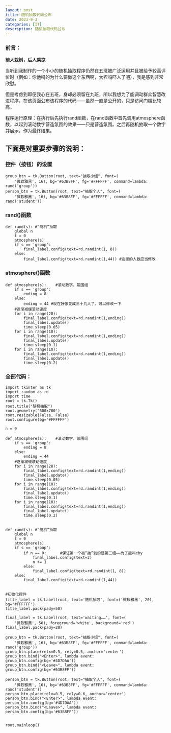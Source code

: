 ```yaml
---
layout: post
title: 随机抽取代码公布
date: 2023-9-3
categories: [IT]
description: 随机抽取代码公布
---
```


### 前言：

**前人栽树，后人乘凉**

当听到我制作的一个小小的随机抽取程序仍然在五班被广泛运用并且被给予较高评价时（例如：你他吗的为什么要做这个东西啊，太捏吗吓人了吧），我是感到非常欣慰。

但是考虑到即便我心在五班，身却必须留在九班，所以我想为了能调动群众智慧改进程序，在该页面公布该程序的代码——虽然一直是公开的，只是访问门槛比较高。

程序运行原理：在执行后先执行rand函数，在rand函数中首先调用atmosphere函数，以起到滚动数字营造氛围的效果——只是营造氛围。之后再随机抽取一个数字并展示，作为最终结果。

## 下面是对重要步骤的说明：

### 控件（按钮）的设置

    group_btn = tk.Button(root, text="抽取小组", font=(
        '微软雅黑', 16), bg='#63B8FF', fg='#FFFFFF', command=lambda: rand('group'))
    person_btn = tk.Button(root, text="抽取个人", font=(
        '微软雅黑', 16), bg='#63B8FF', fg='#FFFFFF', command=lambda: rand('student'))

### rand()函数
    def rand(s): #“随机”抽取
        global n
        t = 0
        atmosphere(s)
        if s == 'group':
            final_label.config(text=rd.randint(1, 8))
        else:
            final_label.config(text=rd.randint(1,44)) #这里的人数应当修改

### atmosphere()函数
       
    def atmosphere(s):    #滚动数字，氛围组
        if s == 'group':
            ending = 8
        else:
            ending = 44 #现在好像变成三十几人了，可以修改一下
        #逐渐减缓滚动速度
        for i in range(20):
            final_label.config(text=rd.randint(1,ending))
            final_label.update()
            time.sleep(0.05)
        for i in range(10):
            final_label.config(text=rd.randint(1,ending))
            final_label.update()
            time.sleep(0.1)
        for i in range(10):
            final_label.config(text=rd.randint(1,ending))
            final_label.update()
            time.sleep(0.2)

### 全部代码：

    import tkinter as tk
    import random as rd
    import time
    root = tk.Tk()
    root.title("随机抽取")
    root.geometry('600x700')
    root.resizable(False, False)
    root.configure(bg='#FFFFFF')
    
    n = 0 
    
    def atmosphere(s):    #滚动数字，氛围组
        if s == 'group':
            ending = 8
        else:
            ending = 44
        #逐渐减缓滚动速度
        for i in range(20):
            final_label.config(text=rd.randint(1,ending))
            final_label.update()
            time.sleep(0.05)
        for i in range(10):
            final_label.config(text=rd.randint(1,ending))
            final_label.update()
            time.sleep(0.1)
        for i in range(10):
            final_label.config(text=rd.randint(1,ending))
            final_label.update()
            time.sleep(0.2)
    
    
    def rand(s): #“随机”抽取
        global n
        t = 0
        atmosphere(s)
        if s == 'group':
            if n == 0:      #保证第一个被“抽”到的是第三组——为了能叫chy
                final_label.config(text=3)
                n += 1
            else:
                final_label.config(text=rd.randint(1, 8))
        else:
            final_label.config(text=rd.randint(1,44))
    
    
    #初始化控件
    title_label = tk.Label(root, text='随机抽取', font=('微软雅黑', 20), bg='#FFFFFF')
    title_label.pack(pady=50)
    
    final_label = tk.Label(root, text='waiting……', font=(
        '微软雅黑', 50), foreground='white', background='red')
    final_label.pack(pady=20)
    
    group_btn = tk.Button(root, text="抽取小组", font=(
        '微软雅黑', 16), bg='#63B8FF', fg='#FFFFFF', command=lambda: rand('group'))
    group_btn.place(relx=0.5, rely=0.5, anchor='center')
    group_btn.bind("<Enter>", lambda event: group_btn.config(bg='#4D7DAA'))
    group_btn.bind("<Leave>", lambda event: group_btn.config(bg='#63B8FF'))
    
    person_btn = tk.Button(root, text="抽取个人", font=(
        '微软雅黑', 16), bg='#63B8FF', fg='#FFFFFF', command=lambda: rand('student'))
    person_btn.place(relx=0.5, rely=0.6, anchor='center')
    person_btn.bind("<Enter>", lambda event: person_btn.config(bg='#4D7DAA'))
    person_btn.bind("<Leave>", lambda event: person_btn.config(bg='#63B8FF'))
    
    
    root.mainloop()
